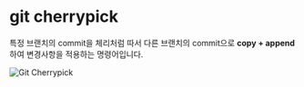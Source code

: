 # git cherrypick

특정 브랜치의 commit을 체리처럼 따서 다른 브랜치의 commit으로 **copy + append**하여 변경사항을 적용하는 명령어입니다.

<Image src="../_images/git_cherrypick.png" alt="Git Cherrypick"/>
